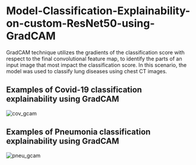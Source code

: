 # Model-Classification-Explainability-on-custom-ResNet50-using-GradCAM
GradCAM technique utilizes the gradients of the classification score with respect to the final convolutional feature map, to identify the parts of an input image that most impact the classification score.  In this scenario, the model was used to classify lung diseases using chest CT images.
 
## Examples of Covid-19 classification explainability using GradCAM
![cov_gcam](https://user-images.githubusercontent.com/97228745/223097270-27db6a70-ac9c-48e9-8e3e-1f41daf02c20.png)
## Examples of Pneumonia classification explainability using GradCAM
![pneu_gcam](https://user-images.githubusercontent.com/97228745/223097946-f1842a0a-5d0f-4f9d-86d2-1e2cd5e112d3.png)
